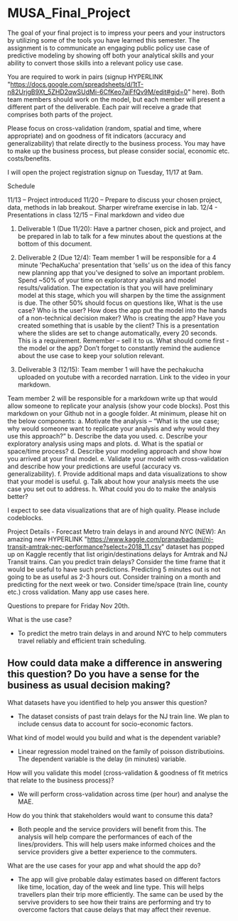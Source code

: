 # MUSA_Final_Project
 
The goal of your final project is to impress your peers and your instructors by utilizing some of the tools you have learned this semester. The assignment is to communicate an engaging public policy use case of predictive modeling by showing off both your analytical skills and your ability to convert those skills into a relevant policy use case.

You are required to work in pairs (signup  HYPERLINK "https://docs.google.com/spreadsheets/d/1tT-n82UrjgB9Xt_5ZHD2qwSUdMi-6CfKeo7aiFfQv9M/edit#gid=0" here). Both team members should work on the model, but each member will present a different part of the deliverable. Each pair will receive a grade that comprises both parts of the project.

Please focus on cross-validation (random, spatial and time, where appropriate) and on goodness of fit indicators (accuracy and generalizability) that relate directly to the business process. You may have to make up the business process, but please consider social, economic etc. costs/benefits. 

I will open the project registration signup on Tuesday, 11/17 at 9am. 

Schedule

11/13 – Project introduced
11/20 – Prepare to discuss your chosen project, data, methods in lab breakout. Sharper wireframe exercise in lab.
12/4   -  Presentations in class
12/15 – Final markdown and video due

1.  Deliverable 1 (Due 11/20): Have a partner chosen, pick and project, and be prepared in lab to talk for a few minutes about the questions at the bottom of this document.

2. Deliverable 2 (Due 12/4): Team member 1 will be responsible for a 4 minute 'PechaKucha' presentation that ‘sells’ us on the idea of this fancy new planning app that you’ve designed to solve an important problem. Spend ~50% of your time on exploratory analysis and model results/validation. The expectation is that you will have preliminary model at this stage, which you will sharpen by the time the assignment is due. The other 50% should focus on questions like, What is the use case? Who is the user? How does the app put the model into the hands of a non-technical decision maker? Who is creating the app? Have you created something that is usable by the client? This is a presentation where the slides are set to change automatically, every 20 seconds. This is a requirement. Remember – sell it to us. What should come first - the model or the app? Don’t forget to constantly remind the audience about the use case to keep your solution relevant. 


3.  Deliverable 3 (12/15): 
Team member 1 will have the pechakucha uploaded on youtube with a recorded narration. Link to the video in your markdown.

Team member 2 will be responsible for a markdown write up that would allow someone to replicate your analysis (show your code blocks). Post this markdown on your Github not in a google folder. At minimum, please hit on the below components:
a. Motivate the analysis – “What is the use case; why would someone want to replicate your analysis and why would they use this approach?”
    b. Describe the data you used.
    c. Describe your exploratory analysis using maps and plots.
    d. What is the spatial or space/time process?
d. Describe your modeling approach and show how you arrived at your final model.
e. Validate your model with cross-validation and describe how your predictions are useful (accuracy vs. generalizability).
f. Provide additional maps and data visualizations to show that your model is useful.
g. Talk about how your analysis meets the use case you set out to address.
h. What could you do to make the analysis better?

I expect to see data visualizations that are of high quality. Please include codeblocks.

Project Details - Forecast Metro train delays in and around NYC (NEW): An amazing new  HYPERLINK "https://www.kaggle.com/pranavbadami/nj-transit-amtrak-nec-performance?select=2018_11.csv" dataset has popped up on Kaggle recently that list origin/destinations delays for Amtrak and NJ Transit trains. Can you predict train delays? Consider the time frame that it would be useful to have such predictions. Predicting 5 minutes out is not going to be as useful as 2-3 hours out. Consider training on a month and predicting for the next week or two. Consider time/space (train line, county etc.) cross validation. Many app use cases here.


Questions to prepare for Friday Nov 20th.

What is the use case? 
- To predict the metro train delays in and around NYC to help commuters travel reliably and efficient train scheduling.  

How could data make a difference in answering this question? Do you have a sense for the business as usual decision making?
-

What datasets have you identified to help you answer this question?
- The dataset consists of past train delays for the NJ train line. We plan to include census data to account for socio-economic factors. 

What kind of model would you build and what is the dependent variable?
- Linear regression model trained on the family of poisson distributioins. The dependent variable is the delay (in minutes) variable. 

How will you validate this model (cross-validation & goodness of fit metrics that relate to the business process)?
- We will perform cross-validation across time (per hour) and analyse the MAE.  

How do you think that stakeholders would want to consume this data?
- Both people and the service providers will benefit from this. The analysis will help compare the performances of each of the lines/providers. This will help users make informed choices and the service providers give a better experience to the commuters.

What are the use cases for your app and what should the app do?
- The app will give probable dalay estimates based on different factors like time, location, day of the week and line type. This will helps travellers plan their trip more efficiently. The same can be used by the servive providers to see how their trains are performing and try to overcome factors that cause delays that may affect their revenue.    
